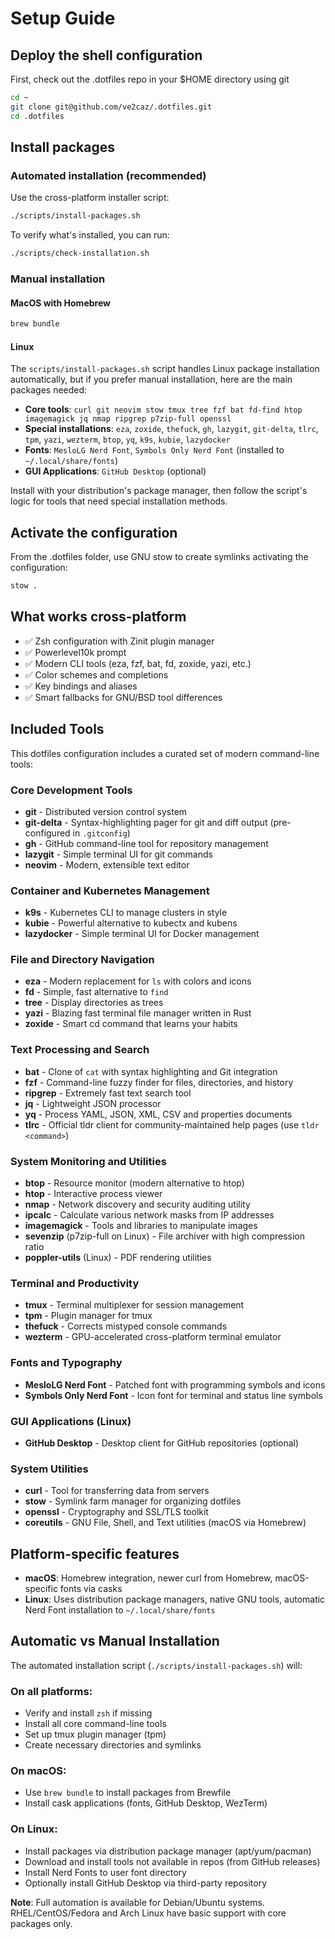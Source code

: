 # Setup Guide

## Deploy the shell configuration

First, check out the .dotfiles repo in your $HOME directory using git

```bash
cd ~
git clone git@github.com/ve2caz/.dotfiles.git
cd .dotfiles
```

## Install packages

### Automated installation (recommended)

Use the cross-platform installer script:

```bash
./scripts/install-packages.sh
```

To verify what's installed, you can run:

```bash
./scripts/check-installation.sh
```

### Manual installation

#### MacOS with Homebrew

```bash
brew bundle
```

#### Linux

The `scripts/install-packages.sh` script handles Linux package installation automatically, but if you prefer manual installation, here are the main packages needed:

- **Core tools**: `curl git neovim stow tmux tree fzf bat fd-find htop imagemagick jq nmap ripgrep p7zip-full openssl`
- **Special installations**: `eza`, `zoxide`, `thefuck`, `gh`, `lazygit`, `git-delta`, `tlrc`, `tpm`, `yazi`, `wezterm`, `btop`, `yq`, `k9s`, `kubie`, `lazydocker`
- **Fonts**: `MesloLG Nerd Font`, `Symbols Only Nerd Font` (installed to `~/.local/share/fonts`)
- **GUI Applications**: `GitHub Desktop` (optional)

Install with your distribution's package manager, then follow the script's logic for tools that need special installation methods.

## Activate the configuration

From the .dotfiles folder, use GNU stow to create symlinks activating the configuration:

```bash
stow .
```

## What works cross-platform

- ✅ Zsh configuration with Zinit plugin manager
- ✅ Powerlevel10k prompt
- ✅ Modern CLI tools (eza, fzf, bat, fd, zoxide, yazi, etc.)
- ✅ Color schemes and completions
- ✅ Key bindings and aliases
- ✅ Smart fallbacks for GNU/BSD tool differences

## Included Tools

This dotfiles configuration includes a curated set of modern command-line tools:

### Core Development Tools
- **git** - Distributed version control system
- **git-delta** - Syntax-highlighting pager for git and diff output (pre-configured in `.gitconfig`)
- **gh** - GitHub command-line tool for repository management
- **lazygit** - Simple terminal UI for git commands
- **neovim** - Modern, extensible text editor

### Container and Kubernetes Management
- **k9s** - Kubernetes CLI to manage clusters in style
- **kubie** - Powerful alternative to kubectx and kubens
- **lazydocker** - Simple terminal UI for Docker management

### File and Directory Navigation
- **eza** - Modern replacement for `ls` with colors and icons
- **fd** - Simple, fast alternative to `find`
- **tree** - Display directories as trees
- **yazi** - Blazing fast terminal file manager written in Rust
- **zoxide** - Smart cd command that learns your habits

### Text Processing and Search
- **bat** - Clone of `cat` with syntax highlighting and Git integration
- **fzf** - Command-line fuzzy finder for files, directories, and history
- **ripgrep** - Extremely fast text search tool
- **jq** - Lightweight JSON processor
- **yq** - Process YAML, JSON, XML, CSV and properties documents
- **tlrc** - Official tldr client for community-maintained help pages (use `tldr <command>`)

### System Monitoring and Utilities
- **btop** - Resource monitor (modern alternative to htop)
- **htop** - Interactive process viewer
- **nmap** - Network discovery and security auditing utility
- **ipcalc** - Calculate various network masks from IP addresses
- **imagemagick** - Tools and libraries to manipulate images
- **sevenzip** (p7zip-full on Linux) - File archiver with high compression ratio
- **poppler-utils** (Linux) - PDF rendering utilities

### Terminal and Productivity
- **tmux** - Terminal multiplexer for session management
- **tpm** - Plugin manager for tmux
- **thefuck** - Corrects mistyped console commands
- **wezterm** - GPU-accelerated cross-platform terminal emulator

### Fonts and Typography
- **MesloLG Nerd Font** - Patched font with programming symbols and icons
- **Symbols Only Nerd Font** - Icon font for terminal and status line symbols

### GUI Applications (Linux)
- **GitHub Desktop** - Desktop client for GitHub repositories (optional)

### System Utilities
- **curl** - Tool for transferring data from servers
- **stow** - Symlink farm manager for organizing dotfiles  
- **openssl** - Cryptography and SSL/TLS toolkit
- **coreutils** - GNU File, Shell, and Text utilities (macOS via Homebrew)

## Platform-specific features

- **macOS**: Homebrew integration, newer curl from Homebrew, macOS-specific fonts via casks
- **Linux**: Uses distribution package managers, native GNU tools, automatic Nerd Font installation to `~/.local/share/fonts`

## Automatic vs Manual Installation

The automated installation script (`./scripts/install-packages.sh`) will:

### On all platforms:
- Verify and install `zsh` if missing
- Install all core command-line tools
- Set up tmux plugin manager (tpm)
- Create necessary directories and symlinks

### On macOS:
- Use `brew bundle` to install packages from Brewfile
- Install cask applications (fonts, GitHub Desktop, WezTerm)

### On Linux:
- Install packages via distribution package manager (apt/yum/pacman)
- Download and install tools not available in repos (from GitHub releases)
- Install Nerd Fonts to user font directory
- Optionally install GitHub Desktop via third-party repository

**Note**: Full automation is available for Debian/Ubuntu systems. RHEL/CentOS/Fedora and Arch Linux have basic support with core packages only.

